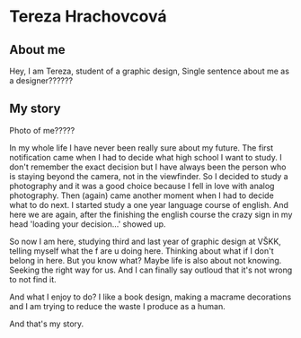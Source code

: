 # Tereza Hrachovcová
## About me 
Hey, I am Tereza, student of a graphic design,
Single sentence about me as a designer??????
## My story
Photo of me?????

In my whole life I have never been really sure about my future. The first notification came when I had to decide what high school I want to study. I don't remember the exact decision but 
I have always been the person who is staying beyond the camera, not in the viewfinder. So I decided to study a photography and it was a good choice because I fell in love with analog photography.
Then (again) came another moment when I had to decide what to do next. I started study a one year language course of english.
And here we are again, after the finishing the english course the crazy sign in my head 'loading your decision...' showed up.

So now I am here, studying third and last year of graphic design at VŠKK, telling myself what the f are u doing here. Thinking about what if I don't belong in here.
But you know what? Maybe life is also about not knowing. Seeking the right way for us. And I can finally say outloud that it's not wrong to not find it. 

And what I enjoy to do? I like a book design, making a macrame decorations and I am trying to reduce the waste I produce as a human.

And that's my story.
